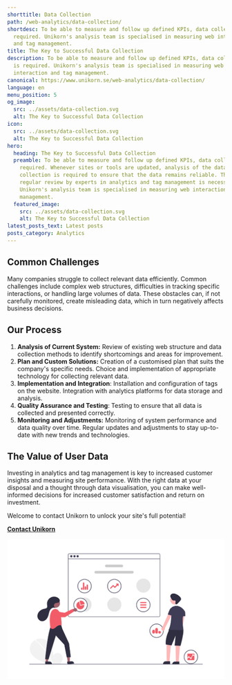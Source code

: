 ```yaml
---
shorttitle: Data Collection
path: /web-analytics/data-collection/
shortdesc: To be able to measure and follow up defined KPIs, data collection is
  required. Unikorn's analysis team is specialised in measuring web interaction
  and tag management.
title: The Key to Successful Data Collection
description: To be able to measure and follow up defined KPIs, data collection
  is required. Unikorn's analysis team is specialised in measuring web
  interaction and tag management.
canonical: https://www.unikorn.se/web-analytics/data-collection/
language: en
menu_position: 5
og_image:
  src: ../assets/data-collection.svg
  alt: The Key to Successful Data Collection
icon:
  src: ../assets/data-collection.svg
  alt: The Key to Successful Data Collection
hero:
  heading: The Key to Successful Data Collection
  preamble: To be able to measure and follow up defined KPIs, data collection is
    required. Whenever sites or tools are updated, analysis of the data
    collection is required to ensure that the data remains reliable. Therefore,
    regular review by experts in analytics and tag management is necessary.
    Unikorn's analysis team is specialised in measuring web interaction and tag
    management.
  featured_image:
    src: ../assets/data-collection.svg
    alt: The Key to Successful Data Collection
latest_posts_text: Latest posts
posts_category: Analytics
---
```

## Common Challenges

Many companies struggle to collect relevant data efficiently. Common challenges include complex web structures, difficulties in tracking specific interactions, or handling large volumes of data. These obstacles can, if not carefully monitored, create misleading data, which in turn negatively affects business decisions.

## Our Process

1. **Analysis of Current System:** Review of existing web structure and data collection methods to identify shortcomings and areas for improvement.
2. **Plan and Custom Solutions:** Creation of a customised plan that suits the company's specific needs. Choice and implementation of appropriate technology for collecting relevant data.
3. **Implementation and Integration**: Installation and configuration of tags on the website. Integration with analytics platforms for data storage and analysis.
4. **Quality Assurance and Testing**: Testing to ensure that all data is collected and presented correctly.
5. **Monitoring and Adjustments:** Monitoring of system performance and data quality over time. Regular updates and adjustments to stay up-to-date with new trends and technologies.

## The Value of User Data

Investing in analytics and tag management is key to increased customer insights and measuring site performance. With the right data at your disposal and a thought through data visualisation, you can make well-informed decisions for increased customer satisfaction and return on investment.

Welcome to contact Unikorn to unlock your site's full potential!

**[Contact Unikorn](https://www.unikorn.se/contact/)**



![Data driven insights](../assets/data-insights.png "Data driven insights")
